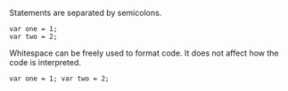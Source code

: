 Statements are separated by semicolons.

    var one = 1;
    var two = 2;

Whitespace can be freely used to format code.
It does not affect how the code is interpreted.

    var one = 1; var two = 2;
